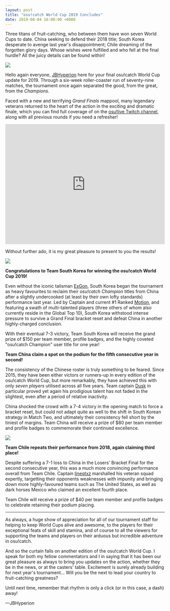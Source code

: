 ```yaml
---
layout: post
title: "osu!catch World Cup 2019 Concludes"
date: 2019-08-04 16:00:00 +0000
---
```


Three titans of fruit-catching, who between them have won seven World Cups to date. China seeking to defend their 2018 title; South Korea desperate to avenge last year's disappointment; Chile dreaming of the forgotten glory days. Whose wishes were fulfilled and who fell at the final hurdle? All the juicy details can be found within!

![](/wiki/shared/news/banners/CWC_2019_banner.jpg)

Hello again everyone, [JBHyperion](https://osu.ppy.sh/users/4879508) here for your final osu!catch World Cup update for 2019. Through a six-week roller-coaster run of seventy-nine matches, the tournament once again separated the good, from the great, from the *Champions*.

Faced with a new and terrifying *Grand Finals* mappool, many legendary veterans returned to the heart of the action in the exciting and dramatic finale, which you can find full coverage of on the [osu!live Twitch channel](https://www.twitch.tv/osulive), along with all previous rounds if you need a refresher!

<iframe src="https://player.twitch.tv/?video=v462389295&parent=osu.ppy.sh&autoplay=false" frameborder="0" allowfullscreen="true" scrolling="no" height="378" width="100%"></iframe>

Without further ado, it is my great pleasure to present to you the results!

[![](/wiki/shared/news/2019-08-04-cwc-2019-concludes/podium_cwc2019.png)](/wiki/Tournaments/CWC/2019)

**Congratulations to Team South Korea for winning the osu!catch World Cup 2019!**

Even without the iconic talisman [ExGon](https://osu.ppy.sh/users/214187), South Korea began the tournament as heavy favourites to reclaim their *osu!catch Champion* titles from China after a slightly undercooked (at least by their own lofty standards) performance last year. Led by Captain and current #1 Ranked [Motion](https://osu.ppy.sh/users/3885626), and featuring a swath of multi-talented players (three others of whom also currently reside in the Global Top 10), South Korea withstood intense pressure to survive a Grand Final bracket reset and defeat China in another highly-charged conclusion.

With their eventual 7-3 victory, Team South Korea will receive the grand prize of $150 per team member, profile badges, and the highly coveted "osu!catch Champion" user title for one year!

**Team China claim a spot on the podium for the fifth consecutive year in second!**

The consistency of the Chinese roster is truly something to be feared. Since 2015, they have been either victors or runners-up in every edition of the osu!catch World Cup, but more remarkably, they have achieved this with only *seven players* utilised across all five years. Team captain [Dusk](https://osu.ppy.sh/users/533210) in particular proved yet again his prodigious talent has not faded in the slightest, even after a period of relative inactivity.

China shocked the crowd with a 7-4 victory in the opening match to force a bracket reset, but could not adapt quite as well to the shift in South Korean strategy in Match Two, and ultimately their consistency fell short by the tiniest of margins. Team China will receive a prize of $80 per team member and profile badges to commemorate their continued excellence.

![](/wiki/shared/news/2019-08-04-cwc-2019-concludes/CNvSK-game10-720w.jpg)

**Team Chile repeats their performance from 2018, again claiming third place!**

Despite suffering a 7-1 loss to China in the Losers' Bracket Final for the second consecutive year, this was a much more convincing performance overall from Team Chile. Captain [lineqtxz](https://osu.ppy.sh/users/989542) marshalled his veteran squad expertly, targetting their opponents weaknesses with impunity and bringing down more highly-favoured teams such as The United States, as well as dark horses Mexico who claimed an excellent fourth place.

Team Chile will receive a prize of $40 per team member and profile badges to celebrate retaining their podium placing.

---

As always, a huge show of appreciation for all of our tournament staff for helping to keep World Cups alive and awesome, to the players for their exceptional feats of skill and stamina, and of course to all the viewers for supporting the teams and players on their arduous but incredible adventure in osu!catch.

And so the curtain falls on another edition of the osu!catch World Cup. I speak for both my fellow commentators and I in saying that it has been our great pleasure as always to bring you updates on the action, whether they be in the news, or at the casters' table. Excitement is surely already building for next year's tournament... Will you be the next to lead your country to fruit-catching greatness?

Until next time, remember that rhythm is only a click (or in this case, a dash) away!

—JBHyperion
